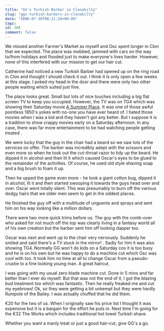 ```yaml
---
title: "GG's Turkish Barber in Clonakilty"
slug: "ggs-turkish-barbers-in-clonakilty"
date: "2006-07-30T08:21:28+00:00"
tags:
id: 388
comment: false
---
```

             
We missed another Farmer's Market as myself and Osc spent longer in Clon that we expected. The place was mobbed, jammed with cars on the way to/from holidays and flooded just to make everyone's lives harder. However, none of this interfered with our mission to get our hair cut.

Catherine had noticed a new Turkish Barber had opened up on the ring road in Clon and thought I should check it out. I think it is only open a few weeks at this stage. I poked my head in the door and there were only two other people waiting which suited just fine.

The place looks great. Small but lots of nice touches including a big flat screen TV to keep you occupied. However, the TV was on TG4 which was showing their Saturday movie [A Summer Place](http://www.imdb.com/title/tt0053320/). It was one of those awful pointless 1950's yokes with no-one you have ever heard of. I hated those movies when I was a kid and they haven't got any better. But I suppose it is a tradition to show crappy movies early on a Saturday afternoon. In any case, there was far more entertainment to be had watching people getting  treated .

We were lucky that the guy in the chair had a beard so we saw lots of the services on offer. The barber was incredibly adept with the scissors and even more so when he took out the cut-throat razor to tidy up the beard. He dipped it in alcohol and then lit it which caused Oscar's eyes to be glued to the remainder of the activities. Of course, he used old style shaving soap and a big brush to foam it up.

Then he upped the game even more - he took a giant cotton bug, dipped it in alcohol, lit it and then started swooping it towards the guys head over and over. Oscar went totally silent. This was presumably to burn off the various dodgy hairs that we older men seem to get in the oddest places.

He finished the guy off with a multitude of unguents and sprays and sent him on his way looking like a million dollars.

There were two more  quick trims  before us. The guy with the comb-over who asked for  not much off the top  was clearly living in a fantasy world all of his own creation but the barber sent him off looking dapper too.

Oscar was next and went up to the chair very nervously. Suddenly he smiled and said  there's a TV stuck in the mirror! . Sadly for him it was also showing TG4\. Normally GG won't do kids on a Saturday cos it is too busy and he is on his own but he was happy to do a machine cut which Osc was cool with too. It took him no time at all to change Oscar from a pseudo-crustie to a fine looking young man. A great haircut.

I was going with my usual zero blade machine cut. Done in 5 mins and far better than I ever do myself. But that was not the end of it, I got the blazing bud treatment too which was fantastic. Then he really freaked me and cut my eyebrows! Ok, so they were getting a bit unkempt but they were hardly Rumpole of the Bailey. I was actually chuffed that he did them.

€20 for the two of us. When I originally saw his price list I thought it was expensive but it is a bargain for the effort he puts in. Next time I'm going for the €32  The Works  which includes traditional hot towel Turkish shave. 

Whether you want a manly treat or just a good hair-cut, give GG's a go.


<script type="application/ld+json">
{
  "@context": "https://schema.org/",
  "@type": "Review",
  "itemReviewed": {
    "@type": "HairSalon",
    "name": "GG's Turkish Barber",
    "priceRange": "$",
    "address" :{
      "@type": "PostalAddress",
      "streetAddress": "Ring Road",
      "addressLocality": "Clonakilty",
      "addressRegion": "Cork",
      "addressCountry": "Ireland"
    }
  },
  "reviewRating": {
    "@type": "Rating",
    "ratingValue": "5"
  },
  "name": "Fantastic barber for many years",
  "author": {
    "@type": "Person",
    "name": "Conor O'Neill"
  }
}
</script>
